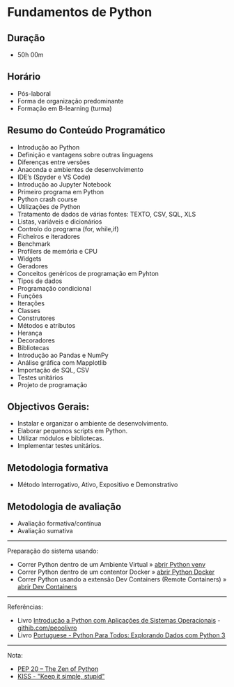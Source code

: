 # Fundamentos de Python


## Duração
* 50h 00m

## Horário
* Pós-laboral
* Forma de organização predominante
* Formação em B-learning (turma)


## Resumo do Conteúdo Programático
* Introdução ao Python
* Definição e vantagens sobre outras linguagens
* Diferenças entre versões
* Anaconda e ambientes de desenvolvimento
* IDE’s (Spyder e VS Code)
* Introdução ao Jupyter Notebook
* Primeiro programa em Python
* Python crash course
* Utilizações de Python
* Tratamento de dados de várias fontes: TEXTO, CSV, SQL, XLS
* Listas, variáveis e dicionários
* Controlo do programa (for, while,if)
* Ficheiros e iteradores
* Benchmark
* Profilers de memória e CPU
* Widgets
* Geradores
* Conceitos genéricos de programação em Pyhton
* Tipos de dados
* Programação condicional
* Funções
* Iterações
* Classes
* Construtores
* Métodos e atributos
* Herança
* Decoradores
* Bibliotecas
* Introdução ao Pandas e NumPy
* Análise gráfica com Mapplotlib
* Importação de SQL, CSV
* Testes unitários
* Projeto de programação


## Objectivos Gerais:
* Instalar e organizar o ambiente de desenvolvimento.
* Elaborar pequenos scripts em Python.
* Utilizar módulos e bibliotecas.
* Implementar testes unitários.

## Metodologia formativa
* Método Interrogativo, Ativo, Expositivo e Demonstrativo

## Metodologia de avaliação
* Avaliação formativa/contínua
* Avaliação sumativa

* * * 

Preparação do sistema usando:
* Correr Python dentro de um Ambiente Virtual » [abrir Python venv](system_prep/python_venv.md)
* Correr Python dentro de um contentor Docker » [abrir Python Docker](system_prep/python_docker.md)
* Correr Python usando a extensão Dev Containers (Remote Containers) » [abrir Dev Containers](system_prep/python_dev_containers.md)

* * *

Referências:
* Livro [Introdução a Python com Aplicações de Sistemas Operacionais](https://memoria.ifrn.edu.br/handle/1044/2090) - [githib.com/peoolivro](https://github.com/peoolivro)
* Livro [Portuguese - Python Para Todos: Explorando Dados com Python 3](https://www.py4e.com/book)

* * *

Nota:
* [PEP 20 – The Zen of Python](https://peps.python.org/pep-0020/)
* [KISS - "Keep it simple, stupid"](https://en.wikipedia.org/wiki/KISS_principle)


